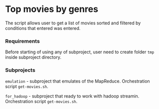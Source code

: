 # Top movies by genres

The script allows user to get a list of movies sorted and filtered by conditions that entered was entered.

### Requirements

Before starting of using any of subproject, user need to create folder `tmp` inside subproject directory.

### Subprojects

`emulation` - subproject that emulates of the MapReduce. Orchestration script `get-movies.sh`.

`for_hadoop` - subproject that ready to work with hadoop streamin. Orchestration script `get-movies.sh`.
